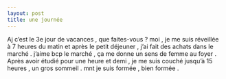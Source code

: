 ```yaml
---
layout: post
title: une journée
---
```


<p>Aj c’est le 3e jour de vacances , que faites-vous ? moi , je me suis réveillée à 7 heures du matin et après le petit déjeuner , j’ai fait des achats dans le marché . j’aime bcp le marché , ça me donne un sens de femme au foyer .<br />Après avoir étudié pour une heure et demi , je me suis couché jusqu’à 15 heures , un gros sommeil . mnt je suis formée , bien formée .</p>
